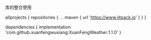 库的整合使用

allprojects {
		repositories {
			...
			maven { url 'https://www.jitpack.io' }
		}
	}
  
  
  
  dependencies {
	        implementation 'com.github.xuanfengwuxiang:XuanFengWeather:1.1.0'
	}


